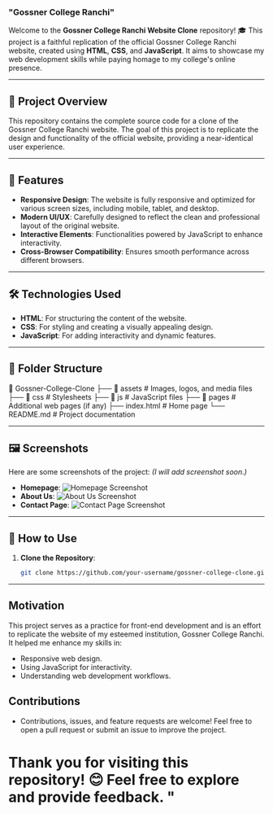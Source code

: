 ### "Gossner College Ranchi" ###

Welcome to the **Gossner College Ranchi Website Clone** repository! 🎓 This project is a faithful replication of the official Gossner College Ranchi website, created using **HTML**, **CSS**, and **JavaScript**. It aims to showcase my web development skills while paying homage to my college's online presence.

---

## 🚀 Project Overview

This repository contains the complete source code for a clone of the Gossner College Ranchi website. The goal of this project is to replicate the design and functionality of the official website, providing a near-identical user experience.

---

## 🌟 Features

- **Responsive Design**: The website is fully responsive and optimized for various screen sizes, including mobile, tablet, and desktop.
- **Modern UI/UX**: Carefully designed to reflect the clean and professional layout of the original website.
- **Interactive Elements**: Functionalities powered by JavaScript to enhance interactivity.
- **Cross-Browser Compatibility**: Ensures smooth performance across different browsers.

---

## 🛠️ Technologies Used

- **HTML**: For structuring the content of the website.
- **CSS**: For styling and creating a visually appealing design.
- **JavaScript**: For adding interactivity and dynamic features.

---

## 📂 Folder Structure

📁 Gossner-College-Clone ├── 📁 assets # Images, logos, and media files ├── 📁 css # Stylesheets ├── 📁 js # JavaScript files ├── 📁 pages # Additional web pages (if any) ├── index.html # Home page └── README.md # Project documentation


---

## 🖼️ Screenshots

Here are some screenshots of the project:
*(I will add screenshot soon.)*
- **Homepage**: ![Homepage Screenshot](#)
- **About Us**: ![About Us Screenshot](#)
- **Contact Page**: ![Contact Page Screenshot](#)

---

## 📖 How to Use

1. **Clone the Repository**:
   ```bash
   git clone https://github.com/your-username/gossner-college-clone.git
---

## Motivation
This project serves as a practice for front-end development and is an effort to replicate the website of my esteemed institution, Gossner College Ranchi. It helped me enhance my skills in:
- Responsive web design.
- Using JavaScript for interactivity.
- Understanding web development workflows.

## Contributions
- Contributions, issues, and feature requests are welcome! Feel free to open a pull request or submit an issue to improve the project.


# Thank you for visiting this repository! 😊 Feel free to explore and provide feedback. "

